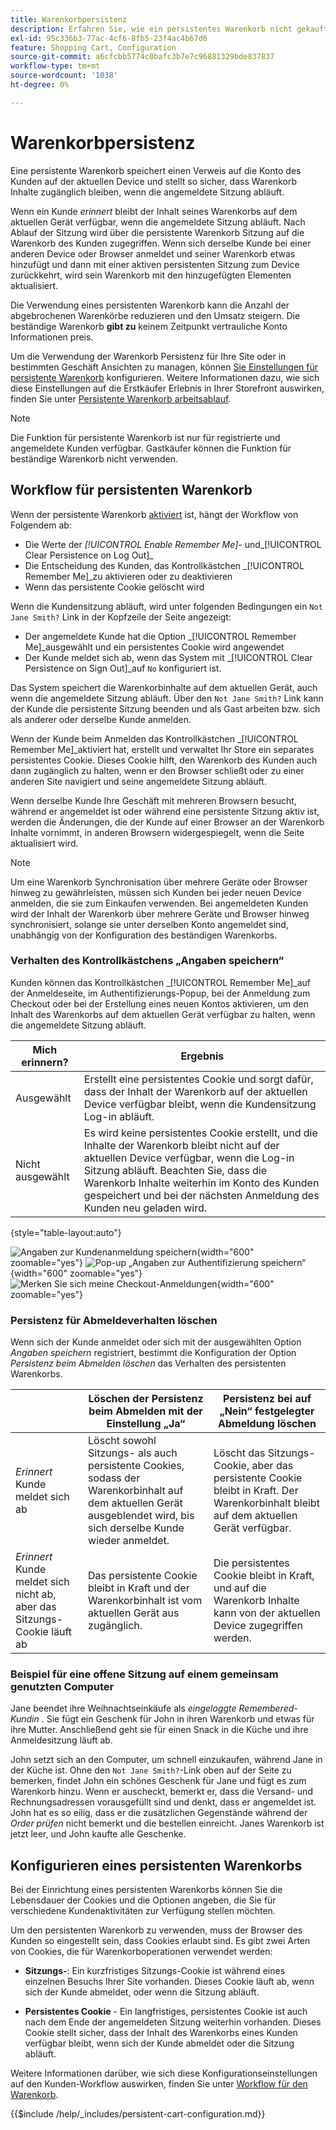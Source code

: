 ```yaml
---
title: Warenkorbpersistenz
description: Erfahren Sie, wie ein persistentes Warenkorb nicht gekaufte Warenkorb Artikel nachverfolgt und die Informationen für die nächste Visit des Kunden speichert.
exl-id: 95c336b3-77ac-4cf6-8fb5-23f4ac4b67d6
feature: Shopping Cart, Configuration
source-git-commit: a6cfcbb5774c0bafc3b7e7c96881329bde837837
workflow-type: tm+mt
source-wordcount: '1038'
ht-degree: 0%

---
```


# Warenkorbpersistenz

Eine persistente Warenkorb speichert einen Verweis auf die Konto des Kunden auf der aktuellen Device und stellt so sicher, dass Warenkorb Inhalte zugänglich bleiben, wenn die angemeldete Sitzung abläuft.

Wenn ein Kunde _erinnert_ bleibt der Inhalt seines Warenkorbs auf dem aktuellen Gerät verfügbar, wenn die angemeldete Sitzung abläuft. Nach Ablauf der Sitzung wird über die persistente Warenkorb Sitzung auf die Warenkorb des Kunden zugegriffen. Wenn sich derselbe Kunde bei einer anderen Device oder Browser anmeldet und seiner Warenkorb etwas hinzufügt und dann mit einer aktiven persistenten Sitzung zum Device zurückkehrt, wird sein Warenkorb mit den hinzugefügten Elementen aktualisiert.

Die Verwendung eines persistenten Warenkorb kann die Anzahl der abgebrochenen Warenkörbe reduzieren und den Umsatz steigern. Die beständige Warenkorb **gibt zu** keinem Zeitpunkt vertrauliche Konto Informationen preis.

Um die Verwendung der Warenkorb Persistenz für Ihre Site oder in bestimmten Geschäft Ansichten zu managen, können [Sie Einstellungen für persistente Warenkorb](#configure-a-persistent-cart) konfigurieren. Weitere Informationen dazu, wie sich diese Einstellungen auf die Erstkäufer Erlebnis in Ihrer Storefront auswirken, finden Sie unter [Persistente Warenkorb arbeitsablauf](#persistent-cart-workflow).

>[!NOTE]
>
>Die Funktion für persistente Warenkorb ist nur für registrierte und angemeldete Kunden verfügbar. Gastkäufer können die Funktion für beständige Warenkorb nicht verwenden.

## Workflow für persistenten Warenkorb

Wenn der persistente Warenkorb [aktiviert](#configure-a-persistent-cart) ist, hängt der Workflow von Folgendem ab:

- Die Werte der _[!UICONTROL Enable Remember Me]_- und_[!UICONTROL Clear Persistence on Log Out]_
- Die Entscheidung des Kunden, das Kontrollkästchen _[!UICONTROL Remember Me]_zu aktivieren oder zu deaktivieren
- Wenn das persistente Cookie gelöscht wird

Wenn die Kundensitzung abläuft, wird unter folgenden Bedingungen ein `Not Jane Smith?` Link in der Kopfzeile der Seite angezeigt:
- Der angemeldete Kunde hat die Option _[!UICONTROL Remember Me]_ausgewählt und ein persistentes Cookie wird angewendet
- Der Kunde meldet sich ab, wenn das System mit _[!UICONTROL Clear Persistence on Sign Out]_auf `No` konfiguriert ist.

Das System speichert die Warenkorbinhalte auf dem aktuellen Gerät, auch wenn die angemeldete Sitzung abläuft. Über den `Not Jane Smith?` Link kann der Kunde die persistente Sitzung beenden und als Gast arbeiten bzw. sich als anderer oder derselbe Kunde anmelden.

Wenn der Kunde beim Anmelden das Kontrollkästchen _[!UICONTROL Remember Me]_aktiviert hat, erstellt und verwaltet Ihr Store ein separates persistentes Cookie. Dieses Cookie hilft, den Warenkorb des Kunden auch dann zugänglich zu halten, wenn er den Browser schließt oder zu einer anderen Site navigiert und seine angemeldete Sitzung abläuft.

Wenn derselbe Kunde Ihre Geschäft mit mehreren Browsern besucht, während er angemeldet ist oder während eine persistente Sitzung aktiv ist, werden die Änderungen, die der Kunde auf einer Browser an der Warenkorb Inhalte vornimmt, in anderen Browsern widergespiegelt, wenn die Seite aktualisiert wird.

>[!NOTE]
>
>Um eine Warenkorb Synchronisation über mehrere Geräte oder Browser hinweg zu gewährleisten, müssen sich Kunden bei jeder neuen Device anmelden, die sie zum Einkaufen verwenden. Bei angemeldeten Kunden wird der Inhalt der Warenkorb über mehrere Geräte und Browser hinweg synchronisiert, solange sie unter derselben Konto angemeldet sind, unabhängig von der Konfiguration des beständigen Warenkorbs.

### Verhalten des Kontrollkästchens „Angaben speichern“

Kunden können das Kontrollkästchen _[!UICONTROL Remember Me]_auf der Anmeldeseite, im Authentifizierungs-Popup, bei der Anmeldung zum Checkout oder bei der Erstellung eines neuen Kontos aktivieren, um den Inhalt des Warenkorbs auf dem aktuellen Gerät verfügbar zu halten, wenn die angemeldete Sitzung abläuft.

| Mich erinnern? | Ergebnis |
| ------------ |  ------ |
| Ausgewählt | Erstellt eine persistentes Cookie und sorgt dafür, dass der Inhalt der Warenkorb auf der aktuellen Device verfügbar bleibt, wenn die Kundensitzung Log-in abläuft. |
| Nicht ausgewählt | Es wird keine persistentes Cookie erstellt, und die Inhalte der Warenkorb bleibt nicht auf der aktuellen Device verfügbar, wenn die Log-in Sitzung abläuft. Beachten Sie, dass die Warenkorb Inhalte weiterhin im Konto des Kunden gespeichert und bei der nächsten Anmeldung des Kunden neu geladen wird. |

{style="table-layout:auto"}

![Angaben zur Kundenanmeldung speichern](./assets/remember-me-customer-login.png){width="600" zoomable="yes"}
![Pop-up „Angaben zur Authentifizierung speichern“](./assets/remember-me-authentication-pop-up.png){width="600" zoomable="yes"}
![Merken Sie sich meine Checkout-Anmeldungen](./assets/remember-me-checkout-sign-ins.png){width="600" zoomable="yes"}

### Persistenz für Abmeldeverhalten löschen

Wenn sich der Kunde anmeldet oder sich mit der ausgewählten Option _Angaben speichern_ registriert, bestimmt die Konfiguration der Option _Persistenz beim Abmelden löschen_ das Verhalten des persistenten Warenkorbs.

|  | Löschen der Persistenz beim Abmelden mit der Einstellung „Ja“ | Persistenz bei auf „Nein“ festgelegter Abmeldung löschen |
| ------ | ------ | ------ |
| _Erinnert_ Kunde meldet sich ab | Löscht sowohl Sitzungs- als auch persistente Cookies, sodass der Warenkorbinhalt auf dem aktuellen Gerät ausgeblendet wird, bis sich derselbe Kunde wieder anmeldet. | Löscht das Sitzungs-Cookie, aber das persistente Cookie bleibt in Kraft. Der Warenkorbinhalt bleibt auf dem aktuellen Gerät verfügbar. |
| _Erinnert_ Kunde meldet sich nicht ab, aber das Sitzungs-Cookie läuft ab | Das persistente Cookie bleibt in Kraft und der Warenkorbinhalt ist vom aktuellen Gerät aus zugänglich. | Die persistentes Cookie bleibt in Kraft, und auf die Warenkorb Inhalte kann von der aktuellen Device zugegriffen werden. |

### Beispiel für eine offene Sitzung auf einem gemeinsam genutzten Computer

Jane beendet ihre Weihnachtseinkäufe als _eingeloggte Remembered-Kundin_ . Sie fügt ein Geschenk für John in ihren Warenkorb und etwas für ihre Mutter. Anschließend geht sie für einen Snack in die Küche und ihre Anmeldesitzung läuft ab.

John setzt sich an den Computer, um schnell einzukaufen, während Jane in der Küche ist. Ohne den `Not Jane Smith?`-Link oben auf der Seite zu bemerken, findet John ein schönes Geschenk für Jane und fügt es zum Warenkorb hinzu. Wenn er auscheckt, bemerkt er, dass die Versand- und Rechnungsadressen vorausgefüllt sind und denkt, dass er angemeldet ist. John hat es so eilig, dass er die zusätzlichen Gegenstände während der _Order prüfen_ nicht bemerkt und die bestellen einreicht. Janes Warenkorb ist jetzt leer, und John kaufte alle Geschenke.

## Konfigurieren eines persistenten Warenkorbs

Bei der Einrichtung eines persistenten Warenkorbs können Sie die Lebensdauer der Cookies und die Optionen angeben, die Sie für verschiedene Kundenaktivitäten zur Verfügung stellen möchten.

Um den persistenten Warenkorb zu verwenden, muss der Browser des Kunden so eingestellt sein, dass Cookies erlaubt sind. Es gibt zwei Arten von Cookies, die für Warenkorboperationen verwendet werden:

- **Sitzungs-**: Ein kurzfristiges Sitzungs-Cookie ist während eines einzelnen Besuchs Ihrer Site vorhanden. Dieses Cookie läuft ab, wenn sich der Kunde abmeldet, oder wenn die Sitzung abläuft.

- **Persistentes Cookie** - Ein langfristiges, persistentes Cookie ist auch nach dem Ende der angemeldeten Sitzung weiterhin vorhanden. Dieses Cookie stellt sicher, dass der Inhalt des Warenkorbs eines Kunden verfügbar bleibt, wenn sich der Kunde abmeldet oder die Sitzung abläuft.

Weitere Informationen darüber, wie sich diese Konfigurationseinstellungen auf den Kunden-Workflow auswirken, finden Sie unter [Workflow für den Warenkorb](#persistent-cart-workflow).

{{$include /help/_includes/persistent-cart-configuration.md}}
